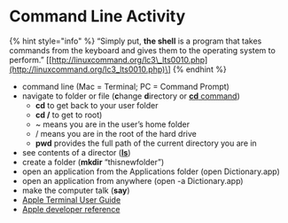 # Command Line Activity

{% hint style="info" %}
“Simply put, **the shell** is a program that takes commands from the keyboard and gives them to the operating system to perform.” \[[http://linuxcommand.org/lc3\_lts0010.php](http://linuxcommand.org/lc3_lts0010.php)\]
{% endhint %}

* command line \(Mac = Terminal; PC = Command Prompt\)
* navigate to folder or file \(**c**hange **d**irectory or [**cd** command](https://en.wikipedia.org/wiki/Cd_%28command%29)\)
  * **cd** to get back to your user folder
  * **cd /** to get to root\)
  * ~ means you are in the user’s home folder
  * / means you are in the root of the hard drive
  * **pwd** provides the full path of the current directory you are in
* see contents of a director \([**ls**](https://en.wikipedia.org/wiki/Ls)\)
* create a folder \(**mkdir** “thisnewfolder”\)
* open an application from the Applications folder \(open Dictionary.app\)
* open an application from anywhere \(open -a Dictionary.app\)
* make the computer talk \(**say**\)
* [Apple Terminal User Guide](https://support.apple.com/guide/terminal/welcome/mac)
* [Apple developer reference](https://developer.apple.com/library/archive/documentation/OpenSource/Conceptual/ShellScripting/CommandLInePrimer/CommandLine.html)

